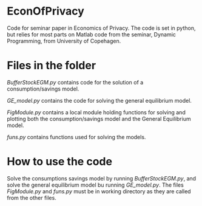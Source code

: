 # EconOfPrivacy
Code for seminar paper in Economics of Privacy.
The code is set in python, but relies for most parts on Matlab code from the seminar, Dynamic Programming, from University of Copehagen.

# Files in the folder
*BufferStockEGM.py* contains code for the solution of a consumption/savings model. 

*GE_model.py* contains the code for solving the general equilibrium model.

*FigModule.py* contains a local module holding functions for solving and plotting both the consumption/savings model and the General Equilibrium model.

*funs.py* contains functions used for solving the models.

# How to use the code
Solve the consumptions savings model by running *BufferStockEGM.py*, and solve the general equilibrium model bu running *GE_model.py*. The files *FigModule.py* and *funs.py* must be in working directory as they are called from the other files.